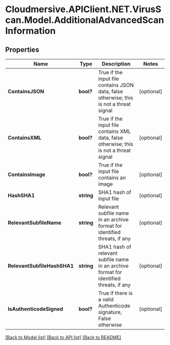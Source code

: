 # Cloudmersive.APIClient.NET.VirusScan.Model.AdditionalAdvancedScanInformation
## Properties

Name | Type | Description | Notes
------------ | ------------- | ------------- | -------------
**ContainsJSON** | **bool?** | True if the input file contains JSON data, false otherwise; this is not a threat signal | [optional] 
**ContainsXML** | **bool?** | True if the input file contains XML data, false otherwise; this is not a threat signal | [optional] 
**ContainsImage** | **bool?** | True if the input file contains an image | [optional] 
**HashSHA1** | **string** | SHA1 hash of input file | [optional] 
**RelevantSubfileName** | **string** | Relevant subfile name in an archive format for identified threats, if any | [optional] 
**RelevantSubfileHashSHA1** | **string** | SHA1 hash of relevant subfile name in an archive format for identified threats, if any | [optional] 
**IsAuthenticodeSigned** | **bool?** | True if there is a valid Authenticode signature, False otherwise | [optional] 

[[Back to Model list]](../README.md#documentation-for-models) [[Back to API list]](../README.md#documentation-for-api-endpoints) [[Back to README]](../README.md)

